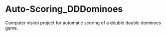 # Auto-Scoring_DDDominoes
Computer vision project for automatic scoring of a double double dominoes game.
